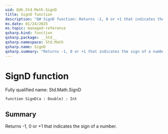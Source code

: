 ```yaml
---
uid: Qdk.Std.Math.SignD
title: SignD function
description: "Q# SignD function: Returns -1, 0 or +1 that indicates the sign of a number."
ms.date: 01/24/2025
ms.topic: managed-reference
qsharp.kind: function
qsharp.package: __Std__
qsharp.namespace: Std.Math
qsharp.name: SignD
qsharp.summary: "Returns -1, 0 or +1 that indicates the sign of a number."
---
```


# SignD function

Fully qualified name: Std.Math.SignD

```qsharp
function SignD(a : Double) : Int
```

## Summary
Returns -1, 0 or +1 that indicates the sign of a number.

